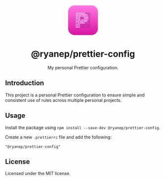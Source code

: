<div align="center">
  <img width="100" height="100" alt="Prettier Config Icon" src="https://raw.githubusercontent.com/ryanep/prettier-config/main/docs/icon.svg" />
  <h1>@ryanep/prettier-config</h1>
  <p>My personal Prettier configuration.</p>
</div>

## Introduction

This project is a personal Prettier configuration to ensure simple and consistent use of rules across multiple personal projects.

## Usage

Install the package using `npm install --save-dev @ryanep/prettier-config`.

Create a new `.prettierrc` file and add the following:

```
"@ryanep/prettier-config"
```

## License

Licensed under the MIT license.

